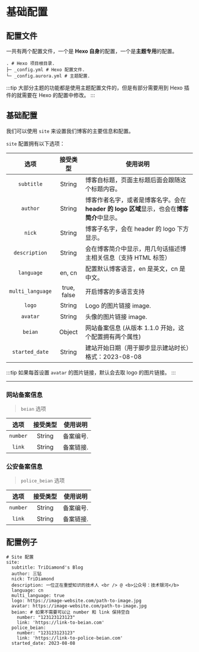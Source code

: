 # 基础配置

## 配置文件

一共有两个配置文件，一个是 **Hexo 自身**的配置，一个是**主题专用**的配置。

```shell:no-line-numbers
. # Hexo 项目根目录.
├─ _config.yml # Hexo 配置文件.
└─ _config.aurora.yml # 主题配置.
```

:::tip
大部分主题的功能都是使用主题配置文件的，但是有部分需要用到 Hexo 插件的就需要在 Hexo 的配置中修改。
:::

## 基础配置

我们可以使用 `site` 来设置我们博客的主要信息和配置。

`site` 配置拥有以下选项：

|       选项       |  接受类型   | 使用说明                                                                                   |
| :--------------: | :---------: | ------------------------------------------------------------------------------------------ |
|    `subtitle`    |   String    | 博客自标题，页面主标题后面会跟随这个标题内容。                                             |
|     `author`     |   String    | 博客作者名字，或者是博客名字。会在 **header 的 logo 区域**显示，也会在**博客简介**中显示。 |
|      `nick`      |   String    | 博客子名字，会在 header 的 logo 下方显示。                                                 |
|  `description`   |   String    | 会在博客简介中显示，用几句话描述博主相关信息（支持 HTML 标签）                             |
|    `language`    |   en, cn    | 配置默认博客语言，en 是英文，cn 是中文。                                                   |
| `multi_language` | true, false | 开启博客的多语言支持                                                                       |
|      `logo`      |   String    | Logo 的图片链接 image.                                                                     |
|     `avatar`     |   String    | 头像的图片链接 image.                                                                      |
|     `beian`      |   Object    | 网站备案信息 (从版本 1.1.0 开始，这个配置拥有两个属性)                                     |
|  `started_date`  |   String    | 建站开始日期（用于脚步显示建站时长）格式：2023-08-08                                       |

:::tip
如果每首设置 `avatar` 的图片链接，默认会去取 logo 的图片链接。
:::

---

### 网站备案信息

> `beian` 选项

|   选项   | 接受类型 | 使用说明  |
| :------: | :------: | --------- |
| `number` |  String  | 备案编号. |
|  `link`  |  String  | 备案链接. |

### 公安备案信息

> `police_beian` 选项

|   选项   | 接受类型 | 使用说明  |
| :------: | :------: | --------- |
| `number` |  String  | 备案编号. |
|  `link`  |  String  | 备案链接. |

## 配置例子

```yaml:no-line-numbers
# Site 配置
site:
  subtitle: TriDiamond's Blog
  author: 三钻
  nick: TriDiamond
  description: 一位正在重塑知识的技术人 <br /> @ <b>公众号：技术银河</b>
  language: cn
  multi_language: true
  logo: https://image-website.com/path-to-image.jpg
  avatar: https://image-website.com/path-to-image.jpg
  beian: # 如果不需要可以让 number 和 link 保持空白
    number: "123123123123"
    link: 'https://link-to-beian.com'
  police_beian:
    number: "123123123123"
    link: 'https://link-to-police-beian.com'
  started_date: 2023-08-08
```
